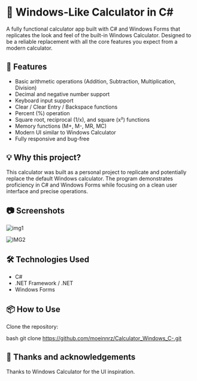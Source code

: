# 🧮 Windows-Like Calculator in C#

A fully functional calculator app built with C# and Windows Forms that replicates the look and feel of the built-in Windows Calculator. Designed to be a reliable replacement with all the core features you expect from a modern calculator.

## 🚀 Features

- Basic arithmetic operations (Addition, Subtraction, Multiplication, Division)
- Decimal and negative number support
- Keyboard input support
- Clear / Clear Entry / Backspace functions
- Percent (%) operation
- Square root, reciprocal (1/x), and square (x²) functions
- Memory functions (M+, M-, MR, MC)
- Modern UI similar to Windows Calculator
- Fully responsive and bug-free

## 💡 Why this project?

This calculator was built as a personal project to replicate and potentially replace the default Windows calculator. The program demonstrates proficiency in C# and Windows Forms while focusing on a clean user interface and precise operations.

## 📷 Screenshots
![img1](https://github.com/user-attachments/assets/cb82acb1-7a23-43c6-b9da-61b4dd36f1d1)

![IMG2](https://github.com/user-attachments/assets/65aa6eaf-49fe-4040-a800-3381c664832e)

## 🛠️ Technologies Used

- C#
- .NET Framework / .NET 
- Windows Forms

## 📦 How to Use

Clone the repository:

bash
git clone https://github.com/moeinnrz/Calculator_Windows_C-.git

## 🙌 Thanks and acknowledgements
Thanks to Windows Calculator for the UI inspiration.
